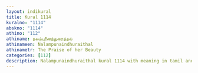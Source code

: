 ```yaml
---
layout: indikural
title: Kural 1114
kuralno: "1114"
abskno: "1114"
athino: "112"
athiname: நலம்புனைந்துரைத்தல்
athinameen: Nalampunaindhuraithal
athinametr: The Praise of her Beauty
categories: [112]
description: Nalampunaindhuraithal kural 1114 with meaning in tamil and english 
---
```


